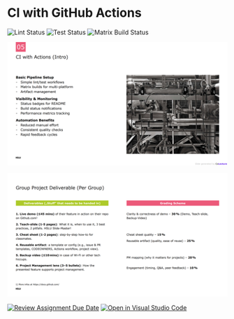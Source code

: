 # CI with GitHub Actions

![Lint Status](https://github.com/HSLU-Exercise/scope-your-project-gruppe-5/actions/workflows/python-lint.yml/badge.svg?branch=main) ![Test Status](https://github.com/HSLU-Exercise/scope-your-project-gruppe-5/actions/workflows/python-test.yml/badge.svg?branch=main) ![Matrix Build Status](https://github.com/HSLU-Exercise/scope-your-project-gruppe-5/actions/workflows/python-matrix-build.yml/badge.svg?branch=main)



![CI with Actions](assets/ci_with_actions.png)

![Group Project Deliverable](assets/group_project_deliverable.png)



[![Review Assignment Due Date](https://classroom.github.com/assets/deadline-readme-button-22041afd0340ce965d47ae6ef1cefeee28c7c493a6346c4f15d667ab976d596c.svg)](https://classroom.github.com/a/YOGwUpA-)
[![Open in Visual Studio Code](https://classroom.github.com/assets/open-in-vscode-2e0aaae1b6195c2367325f4f02e2d04e9abb55f0b24a779b69b11b9e10269abc.svg)](https://classroom.github.com/online_ide?assignment_repo_id=20510281&assignment_repo_type=AssignmentRepo)
